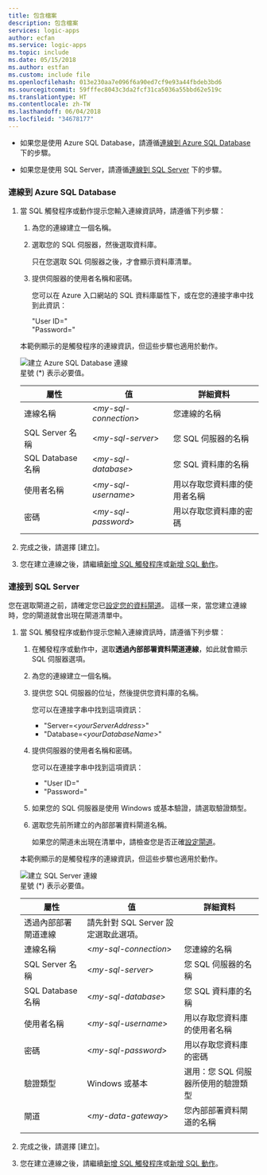 ```yaml
---
title: 包含檔案
description: 包含檔案
services: logic-apps
author: ecfan
ms.service: logic-apps
ms.topic: include
ms.date: 05/15/2018
ms.author: estfan
ms.custom: include file
ms.openlocfilehash: 013e230aa7e096f6a90ed7cf9e93a44fbdeb3bd6
ms.sourcegitcommit: 59fffec8043c3da2fcf31ca5036a55bbd62e519c
ms.translationtype: HT
ms.contentlocale: zh-TW
ms.lasthandoff: 06/04/2018
ms.locfileid: "34678177"
---
```

* 如果您是使用 Azure SQL Database，請遵循[連線到 Azure SQL Database](#connect-azure-sql-db) 下的步驟。 

* 如果您是使用 SQL Server，請遵循[連線到 SQL Server](#connect-sql-server) 下的步驟。

<a name="connect-azure-sql-db"></a>

### <a name="connect-to-azure-sql-database"></a>連線到 Azure SQL Database

1. 當 SQL 觸發程序或動作提示您輸入連線資訊時，請遵循下列步驟：

   1. 為您的連線建立一個名稱。

   2. 選取您的 SQL 伺服器，然後選取資料庫。 

      只在您選取 SQL 伺服器之後，才會顯示資料庫清單。
 
   3. 提供伺服器的使用者名稱和密碼。

      您可以在 Azure 入口網站的 SQL 資料庫屬性下，或在您的連接字串中找到此資訊： 
      
      "User ID=<yourUserName>"
      <br>
      "Password=<yourPassword>"

   本範例顯示的是觸發程序的連線資訊，但這些步驟也適用於動作。

   ![建立 Azure SQL Database 連線](./media/connectors-create-api-sqlazure/azure-sql-database-create-connection.png)
   <br>
   星號 (*) 表示必要值。

   | 屬性 | 值 | 詳細資料 | 
   |----------|-------|---------| 
   | 連線名稱 | <*my-sql-connection*> | 您連線的名稱 | 
   | SQL Server 名稱 | <*my-sql-server*> | 您 SQL 伺服器的名稱 |
   | SQL Database 名稱 | <*my-sql-database*>  | 您 SQL 資料庫的名稱 | 
   | 使用者名稱 | <*my-sql-username*> | 用以存取您資料庫的使用者名稱 |
   | 密碼 | <*my-sql-password*> | 用以存取您資料庫的密碼 | 
   |||| 

2. 完成之後，請選擇 [建立]。

3. 您在建立連線之後，請繼續[新增 SQL 觸發程序](#add-sql-trigger)或[新增 SQL 動作](#add-sql-action)。

<a name="connect-sql-server"></a>

### <a name="connect-to-sql-server"></a>連接到 SQL Server

您在選取閘道之前，請確定您已[設定您的資料閘道](https://docs.microsoft.com/azure/logic-apps/logic-apps-gateway-connection)。 這樣一來，當您建立連線時，您的閘道就會出現在閘道清單中。

1. 當 SQL 觸發程序或動作提示您輸入連線資訊時，請遵循下列步驟：

   1. 在觸發程序或動作中，選取**透過內部部署資料閘道連線**，如此就會顯示 SQL 伺服器選項。

   2. 為您的連線建立一個名稱。

   3. 提供您 SQL 伺服器的位址，然後提供您資料庫的名稱。
   
      您可以在連接字串中找到這項資訊： 
      
      * "Server=<*yourServerAddress*>"
      * "Database=<*yourDatabaseName*>"

   4. 提供伺服器的使用者名稱和密碼。

      您可以在連接字串中找到這項資訊： 
      
      * "User ID=<yourUserName>"
      * "Password=<yourPassword>"

   5. 如果您的 SQL 伺服器是使用 Windows 或基本驗證，請選取驗證類型。

   6. 選取您先前所建立的內部部署資料閘道名稱。
   
      如果您的閘道未出現在清單中，請檢查您是否正確[設定閘道](https://docs.microsoft.com/azure/logic-apps/logic-apps-gateway-connection)。

   本範例顯示的是觸發程序的連線資訊，但這些步驟也適用於動作。

   ![建立 SQL Server 連線](./media/connectors-create-api-sqlazure/sql-server-create-connection.png)
   <br>
   星號 (*) 表示必要值。

   | 屬性 | 值 | 詳細資料 | 
   |----------|-------|---------| 
   | 透過內部部署閘道連線 | 請先針對 SQL Server 設定選取此選項。 | | 
   | 連線名稱 | <*my-sql-connection*> | 您連線的名稱 | 
   | SQL Server 名稱 | <*my-sql-server*> | 您 SQL 伺服器的名稱 |
   | SQL Database 名稱 | <*my-sql-database*>  | 您 SQL 資料庫的名稱 |
   | 使用者名稱 | <*my-sql-username*> | 用以存取您資料庫的使用者名稱 |
   | 密碼 | <*my-sql-password*> | 用以存取您資料庫的密碼 | 
   | 驗證類型 | Windows 或基本 | 選用：您 SQL 伺服器所使用的驗證類型 | 
   | 閘道 | <*my-data-gateway*> | 您內部部署資料閘道的名稱 | 
   |||| 

2. 完成之後，請選擇 [建立]。 

3. 您在建立連線之後，請繼續[新增 SQL 觸發程序](#add-sql-trigger)或[新增 SQL 動作](#add-sql-action)。
